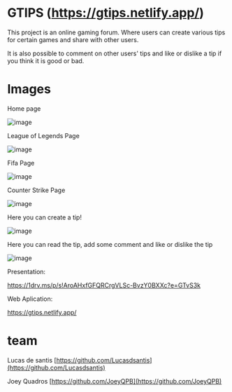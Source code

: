 # GTIPS (https://gtips.netlify.app/)

This project is an online gaming forum. Where users can create various tips for certain games and share with other users.

It is also possible to comment on other users' tips and like or dislike a tip if you think it is good or bad.

# Images

Home page


![image](https://user-images.githubusercontent.com/115664133/204291359-e6ac0949-6a25-40fc-8468-b68bfb5c6633.png)




League of Legends Page




![image](https://user-images.githubusercontent.com/115664133/204291482-e84a7b56-3ce5-4ac8-9ab0-a4278eead401.png)



Fifa Page




![image](https://user-images.githubusercontent.com/115664133/204291609-ccdea516-0f29-448f-ae75-09144385f5ea.png)




Counter Strike Page




![image](https://user-images.githubusercontent.com/115664133/204291688-b7eedabe-5d29-4992-8c7c-92598b752a1b.png)




Here you can create a tip!




![image](https://user-images.githubusercontent.com/115664133/204291852-ddb1d255-f99e-4763-b64e-cb622b164ada.png)




Here you can read the tip, add some comment and like or dislike the tip




![image](https://user-images.githubusercontent.com/115664133/204292129-d0bd77eb-2af5-42a8-b1db-77c2a67d92a4.png)




Presentation: 


https://1drv.ms/p/s!AroAHxfGFQRCrgVLSc-BvzY0BXXc?e=GTvS3k

Web Aplication: 


https://gtips.netlify.app/

# team
Lucas de santis  [https://github.com/Lucasdsantis](https://github.com/Lucasdsantis)

Joey Quadros  [https://github.com/JoeyQPB](https://github.com/JoeyQPB)
